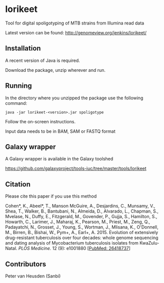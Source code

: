 # lorikeet

Tool for digital spoligotyping of MTB strains from Illumina read data

Latest version can be found: http://genomeview.org/jenkins/lorikeet/

## Installation

A recent version of Java is required.

Download the package, unzip wherever and run.

## Running

In the directory where you unzipped the package use the following command:

```
java -jar lorikeet-<version>.jar spoligotype 
```

Follow the on-screen instructions.

Input data needs to be in BAM, SAM or FASTQ format


## Galaxy wrapper

A Galaxy wrapper is available in the Galaxy toolshed

https://github.com/galaxyproject/tools-iuc/tree/master/tools/lorikeet


## Citation
Please cite this paper if you use this method

Cohen*, K., Abeel*, T., Manson McGuire, A., Desjardins, C., Munsamy, V., Shea, T., Walker, B., Bantubani, N., Almeida, D., Alvarado, L., Chapman, S., Mvelase, N., Duffy, E., Fitzgerald, M., Govender, P., Gujja, S., Hamilton, S., Howarth, C., Larimer, J., Maharaj, K., Pearson, M., Priest, M., Zeng, Q., Padayatchi, N., Grosset, J., Young, S., Wortman, J., Mlisana, K., O'Donnell, M., Birren, B., Bishai, W., Pym+, A., Earl+, A. 2015. Evolution of extensively drug-resistant tuberculosis over four decades: whole genome sequencing and dating analysis of Mycobacterium tuberculosis isolates from KwaZulu-Natal. *PLOS Medicine.* 12 (9): e1001880 
[[PubMed: 26418737](http://www.ncbi.nlm.nih.gov/pubmed/26418737)]



## Contributors
Peter van Heusden (Sanbi)